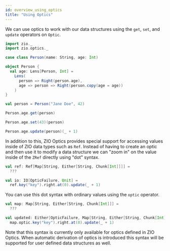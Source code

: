 ```yaml
---
id: overview_using_optics
title: "Using Optics"
---
```


We can use optics to work with our data structures using the `get`, `set`, and `update` operators on `Optic`.

```scala mdoc
import zio._
import zio.optics._

case class Person(name: String, age: Int)

object Person {
  val age: Lens[Person, Int] =
    Lens(
      person => Right(person.age),
      age => person => Right(person.copy(age = age))
    )
}

val person = Person("Jane Doe", 42)

Person.age.get(person)

Person.age.set(43)(person)

Person.age.update(person)(_ + 1)
```

In addition to this, ZIO Optics provides special support for accessing values inside of ZIO data types such as `Ref`. Instead of having to create an optic and then use it to modify a data structure we can "zoom in" on the value inside of the `ZRef` directly using "dot" syntax.

```scala mdoc:compile-only
val ref: Ref[Map[String, Either[String, Chunk[Int]]]] =
  ???

val io: IO[OpticFailure, Unit] =
  ref.key("key").right.at(0).update(_ + 1)
```

You can use this dot syntax with ordinary values using the `optic` operator.

```scala mdoc:compile-only
val map: Map[String, Either[String, Chunk[Int]]] =
  ???

val updated: Either[OpticFailure, Map[String, Either[String, Chunk[Int]]]] =
  map.optic.key("key").right.at(0).update(_ + 1)
```

Note that this syntax is currently only available for optics defined in ZIO Optics. When automatic derivation of optics is introduced this syntax will be supported for user defined data structures as well.
